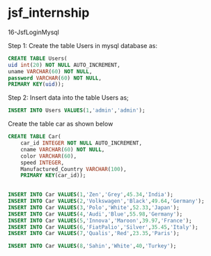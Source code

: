 # jsf_internship

16-JsfLoginMysql

Step 1: Create the table Users in mysql database as:
```sql
CREATE TABLE Users( 
uid int(20) NOT NULL AUTO_INCREMENT, 
uname VARCHAR(60) NOT NULL, 
password VARCHAR(60) NOT NULL, 
PRIMARY KEY(uid));
```

Step 2: Insert data into the table Users as;
```sql
INSERT INTO Users VALUES(1,'admin','admin');
```

Create the table car as shown below
```sql
CREATE TABLE Car(
	car_id INTEGER NOT NULL AUTO_INCREMENT,
	cname VARCHAR(60) NOT NULL,
	color VARCHAR(60),
	speed INTEGER,
	Manufactured_Country VARCHAR(100),
	PRIMARY KEY(car_id));
  

INSERT INTO Car VALUES(1,'Zen','Grey',45.34,'India');
INSERT INTO Car VALUES(2,'Volkswagen','Black',49.64,'Germany');
INSERT INTO Car VALUES(3,'Polo','White',52.33,'Japan');
INSERT INTO Car VALUES(4,'Audi','Blue',55.98,'Germany');
INSERT INTO Car VALUES(5,'Innova','Maroon',39.97,'France');
INSERT INTO Car VALUES(6,'FiatPalio','Silver',35.45,'Italy');
INSERT INTO Car VALUES(7,'Qualis','Red',23.35,'Paris');

INSERT INTO Car VALUES(8,'Sahin','White',40,'Turkey');
```
